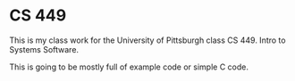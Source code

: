 # CS 449
This is my class work for the University of Pittsburgh class CS 449. Intro to Systems Software.

This is going to be mostly full of example code or simple C code.

